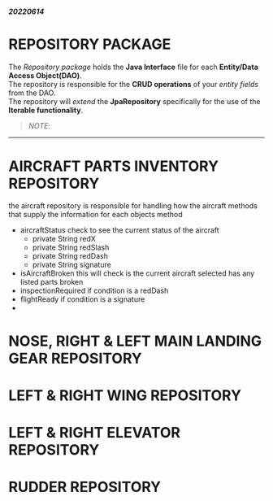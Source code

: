##### 20220614
# REPOSITORY PACKAGE
The *Repository package* holds the **Java Interface** file for each **Entity/Data Access Object(DAO)**.
<br>
 The repository is responsible for the **CRUD operations** of your *entity fields* from the DAO.
<br>
The repository will *extend* the **JpaRepository** specifically for the use of the **Iterable functionality**.
<br>
> *NOTE*: 

---

# AIRCRAFT PARTS INVENTORY REPOSITORY
the aircraft repository is responsible for handling how the aircraft methods that supply the information for each objects method
- aircraftStatus
    check to see the current status of the aircraft
    - private String redX
    - private String redSlash
    - private String redDash
    - private String signature
- isAircraftBroken
    this will check is the current aircraft selected has any listed parts broken
- inspectionRequired
    if condition is a redDash
- flightReady
    if condition is a signature
- 

# NOSE, RIGHT & LEFT MAIN LANDING GEAR REPOSITORY

# LEFT & RIGHT WING REPOSITORY

# LEFT & RIGHT ELEVATOR REPOSITORY

# RUDDER REPOSITORY
